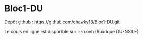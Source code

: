 # Bloc1-DU
Dépôt github : https://github.com/chawky13/Bloc1-DU.git

Le cours en ligne est disponible sur i-sn.ovh (Rubrique DUENSILE)

